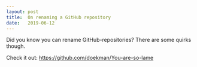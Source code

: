 ```yaml
---
layout: post
title:  On renaming a GitHub repository
date:   2019-06-12
---
```


Did you know you can rename GitHub-repositories? There are some quirks though.

Check it out: <https://github.com/doekman/You-are-so-lame>
